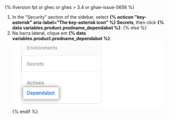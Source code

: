 {% ifversion fpt or ghec or ghes > 3.4 or ghae-issue-5658 %}
1. In the "Security" section of the sidebar, select **{% octicon "key-asterisk" aria-label="The key-asterisk icon" %} Secrets**, then click **{% data variables.product.prodname_dependabot %}**.
{% else %}
1. Na barra lateral, clique em **{% data variables.product.prodname_dependabot %}**. ![Opção da barra lateral de segredos de {% data variables.product.prodname_dependabot %}](/assets/images/enterprise/3.3/dependabot/dependabot-secrets.png)
{% endif %}
